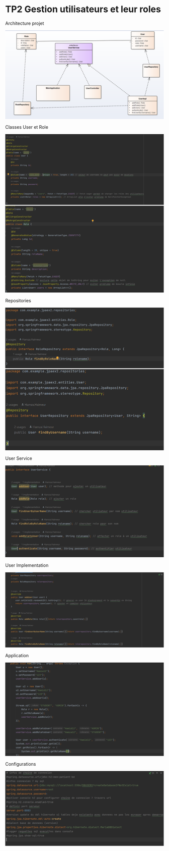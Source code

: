 <h1>TP2 Gestion utilisateurs et leur roles</h1>

<p>Architecture projet</p>
<img src="images/Architecture.png" />

<p>Classes User et Role</p>
<img src="images/User.png" />
<img src="images/Role.png" />

<p>Repositories</p>
<img src="images/RoleRepository.png" />
<img src="images/UserRepository.png" />

<p>User Service</p>
<img src="images/UserService.png" />

<p>User Implementation</p>
<img src="images/UserImpl.png" />

<p>Application</p>
<img src="images/main.png" />

<p>Configurations</p>
<img src="images/configuration.png" />



